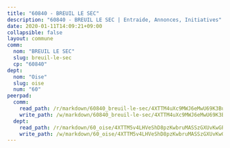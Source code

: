 ```yaml
---
title: "60840 - BREUIL LE SEC"
description: "60840 - BREUIL LE SEC | Entraide, Annonces, Initiatives"
date: 2020-01-11T14:09:21+09:00
collapsible: false
layout: commune
comm:
  nom: "BREUIL LE SEC"
  slug: breuil-le-sec
  cp: "60840"
dept:
  nom: "Oise"
  slug: oise
  num: "60"
peerpad:
  comm:
    read_path: /r/markdown/60840_breuil-le-sec/4XTTM4uXc9MWJ6eMwU69K3BuZodBWSc6hR1E8c8AfotzczXo6
    write_path: /w/markdown/60840_breuil-le-sec/4XTTM4uXc9MWJ6eMwU69K3BuZodBWSc6hR1E8c8AfotzczXo6-K3TgUhDNmq77Jm6zmGoxxx9iZCw1x3m1DH9rYaPjSWL2jdsfuN4mULgFqeURoruGKSK8zLezGvuoTwqZJoqkjd3wZW27iJ3UKy4H7SnG8zJreLmoBEXvZGdvgrcMBR4x3Fev84Cp
  dept:
    read_path: /r/markdown/60_oise/4XTTM5v4LHVeShD8pzKwbruMASSzGXUvKwGPyPNR6Aq6aruGY
    write_path: /w/markdown/60_oise/4XTTM5v4LHVeShD8pzKwbruMASSzGXUvKwGPyPNR6Aq6aruGY-K3TgTfEPmBuMGxs3WizC7aafmuSUvuvwsE7nM986pS4fEczEhokrfL1mXNtU722XatpEcDhfhLf5xd24JkCKBD4DcQHeF5CYjEkAVzDN3PuQerZfYGZ5zy2XFcJNh2Z1pYjLoQTn
---
```


